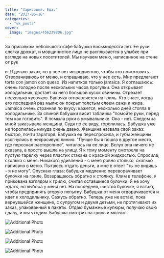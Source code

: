 ```yaml
---
title: "Зарисовка. Еда."
date: "2017-06-16"
categories: 
  - "vk_posts"
cover:
  image: "images/456239806.jpg"
---
```


За прилавком небольшого кафе бабушка восьмидесяти лет. Ее руки слегка дрожат, и морщинистое лицо не расплывается в улыбке при взгляде на новых посетителей. Мы изучаем меню, написанное на стене от рук

<!--more--> и. Я делаю заказ, но у нее нет ингредиентов, чтобы это приготовить. Отворачиваюсь от меню, и спрашиваю, что у нее есть. Мне предлагают torta con jamon con queso. Из напитков только jamaica. Я соглашаюсь: очень голодно после нескольких часов прогулки. Она открывает холодильник, достает из него большой кусок свинины. Отрезает несколько кусочков. Булочка отправляется на гриль. Кто знает, когда его последний раз мыли: он покрыт толстым слоем сажи и жира. Jamaica очень странная по вкусу: кажется, несколько дней стояла в холодильнике. За спиной бабушки висит табличка "помойте руки, перед тем как готовить". Я помыла руки в умывальнике. Она - нет. Следом за мной заказывала женщина. Судя по ее виду, торопилась. Бабушка уже не торопилась никуда очень давно. Женщина назвала свой заказ: быстро, почти тараторя. Бабушка ее переспросила, и губы женщины изогнулись в некрасивую линию. "Лучше бы я пошла в другое место, где персонал расторопнее", читалось на ее лице. Вслух она ничего не сказала, а просто вышла на улицу. Я к тому моменту смотрела на пустую тарелку через пластик стакана с красной жидкостью. Спросила, сколько с меня. Никакого удивления - с меня ровно столько, сколько написано в меню. Пытаюсь отдать деньги, а мне в ответ "ты не видишь - я не могу". Опускаю глаза: бабушка медленно переворачивает булочки на гриле. Возвращаюсь обратно к столику. Клим в телефоне, я прикована взглядом к грилю, считая оставшиеся булочки. Я не хочу ждать, но выбора у меня нет. На последней, шестой булочке, я встаю, чтобы предпринять вторую попытку. Бабушка от меня отворачивается и идет к холодильнику. Сажусь обратно. Теперь уже не встаю, пока вернувшейся женщине, с супругом и двумя детьми, не протягивают их заказ, упакованный в пакеты. Отдаю бумажные купюры, получаю свою сдачу, и мы уходим. Бабушка смотрит на гриль и молчит.

![Additional Photo](https://vodpop.ru/wp-content/uploads/2023/07/456239807.jpg)

![Additional Photo](https://vodpop.ru/wp-content/uploads/2023/07/456239808.jpg)

![Additional Photo](https://vodpop.ru/wp-content/uploads/2023/07/456239809.jpg)

![Additional Photo](https://vodpop.ru/wp-content/uploads/2023/07/456239810.jpg)
